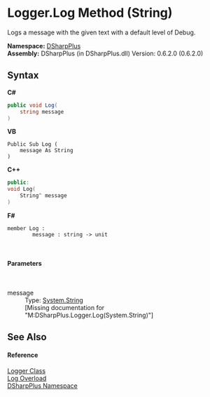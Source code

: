 # Logger.Log Method (String)
 

Logs a message with the given text with a default level of Debug.

**Namespace:**&nbsp;<a href="503971eb-de5e-a570-9922-de9500a9b1cc">DSharpPlus</a><br />**Assembly:**&nbsp;DSharpPlus (in DSharpPlus.dll) Version: 0.6.2.0 (0.6.2.0)

## Syntax

**C#**<br />
``` C#
public void Log(
	string message
)
```

**VB**<br />
``` VB
Public Sub Log ( 
	message As String
)
```

**C++**<br />
``` C++
public:
void Log(
	String^ message
)
```

**F#**<br />
``` F#
member Log : 
        message : string -> unit 

```

<br />

#### Parameters
&nbsp;<dl><dt>message</dt><dd>Type: <a href="http://msdn2.microsoft.com/en-us/library/s1wwdcbf" target="_blank">System.String</a><br />\[Missing <param name="message"/> documentation for "M:DSharpPlus.Logger.Log(System.String)"\]</dd></dl>

## See Also


#### Reference
<a href="6c13a27e-db36-c994-0b19-4bb50a260ac8">Logger Class</a><br /><a href="e73490b7-f9f7-7c74-6bf8-d1994580e59e">Log Overload</a><br /><a href="503971eb-de5e-a570-9922-de9500a9b1cc">DSharpPlus Namespace</a><br />